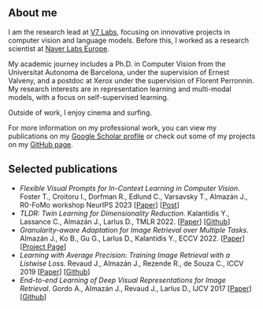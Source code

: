 ## About me

I am the research lead at [V7 Labs](https://www.v7labs.com), focusing on innovative projects in computer vision and language models. Before this, I worked as a research scientist at [Naver Labs Europe](https://europe.naverlabs.com/).

My academic journey includes a Ph.D. in Computer Vision from the Universitat Autonoma de Barcelona, under the supervision of Ernest Valveny, and a postdoc at Xerox under the supervision of Florent Perronnin. My research interests are in representation learning and multi-modal models, with a focus on self-supervised learning.

Outside of work, I enjoy cinema and surfing.

For more information on my professional work, you can view my publications on my [Google Scholar profile](https://scholar.google.com/citations?user=0dUAE_EAAAAJ&hl=en) or check out some of my projects on my [GitHub page](https://github.com/almazan).


## Selected publications

* _Flexible Visual Prompts for In-Context Learning in Computer Vision_. Foster T., Croitoru I., Dorfman R., Edlund C., Varsavsky T., Almazán J., R0-FoMo workshop NeurIPS 2023 [[Paper](https://arxiv.org/abs/2312.06592)] [[Post](https://www.v7labs.com/engineering-blog/v7-at-neurips-in-context-learning-in-computer-vision)]
* _TLDR: Twin Learning for Dimensionality Reduction_. Kalantidis Y., Lassance C., Almazán J., Larlus D., TMLR 2022. [[Paper](https://arxiv.org/abs/2110.09455)] [[Github](https://github.com/naver/tldr)]
* _Granularity-aware Adaptation for Image Retrieval over Multiple Tasks_. Almazán J., Ko B., Gu G., Larlus D., Kalantidis Y., ECCV 2022. [[Paper](https://arxiv.org/abs/2210.02254)] [[Project Page](https://europe.naverlabs.com/granularity-aware-adaptation-for-image-retrieval-over-multiple-tasks/)]
* _Learning with Average Precision: Training Image Retrieval with a Listwise Loss_. Revaud J., Almazán J., Rezende R., de Souza C., ICCV 2019 [[Paper](https://arxiv.org/abs/1906.07589)] [[Github](https://github.com/naver/deep-image-retrieval)]
* _End-to-end Learning of Deep Visual Representations for Image Retrieval_. Gordo A., Almazán J., Revaud J., Larlus D., IJCV 2017 [[Paper](https://arxiv.org/abs/1610.07940)] [[Github](https://github.com/naver/deep-image-retrieval)]
